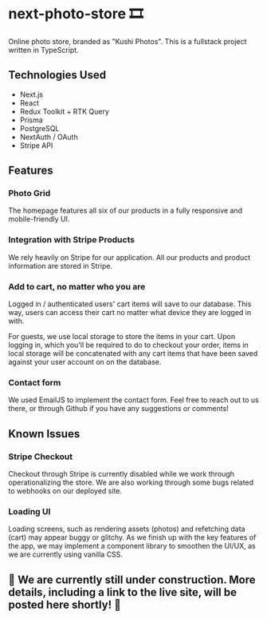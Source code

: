 # next-photo-store 🎞️

Online photo store, branded as "Kushi Photos". This is a fullstack project written in TypeScript.

## Technologies Used

- Next.js
- React
- Redux Toolkit + RTK Query
- Prisma
- PostgreSQL
- NextAuth / OAuth
- Stripe API

## Features

### Photo Grid

The homepage features all six of our products in a fully responsive and mobile-friendly UI.

### Integration with Stripe Products

We rely heavily on Stripe for our application. All our products and product information are stored in Stripe.

### Add to cart, no matter who you are

Logged in / authenticated users' cart items will save to our database. This way, users can access their cart no matter what device they are logged in with.

For guests, we use local storage to store the items in your cart. Upon logging in, which you'll be required to do to checkout your order, items in local storage will be concatenated with any cart items that have been saved against your user account on on the database.

### Contact form

We used EmailJS to implement the contact form. Feel free to reach out to us there, or through Github if you have any suggestions or comments!

###

## Known Issues

### Stripe Checkout

Checkout through Stripe is currently disabled while we work through operationalizing the store. We are also working through some bugs related to webhooks on our deployed site.

### Loading UI

Loading screens, such as rendering assets (photos) and refetching data (cart) may appear buggy or glitchy. As we finish up with the key features of the app, we may implement a component library to smoothen the UI/UX, as we are currently using vanilla CSS.

## 🚧 We are currently still under construction. More details, including a link to the live site, will be posted here shortly! 🚧
